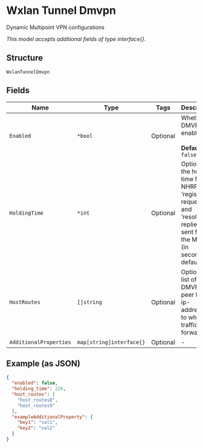 
# Wxlan Tunnel Dmvpn

Dynamic Multipoint VPN configurations

*This model accepts additional fields of type interface{}.*

## Structure

`WxlanTunnelDmvpn`

## Fields

| Name | Type | Tags | Description |
|  --- | --- | --- | --- |
| `Enabled` | `*bool` | Optional | Whether DMVPN is enabled<br><br>**Default**: `false` |
| `HoldingTime` | `*int` | Optional | Optional; the holding time for NHRP ‘registration requests’  and ‘resolution replies’ sent from the Mist AP (in seconds); default 600 |
| `HostRoutes` | `[]string` | Optional | Optional; list of IPv4 DMVPN peer host ip-addresses to which traffic is forwarded |
| `AdditionalProperties` | `map[string]interface{}` | Optional | - |

## Example (as JSON)

```json
{
  "enabled": false,
  "holding_time": 226,
  "host_routes": [
    "host_routes8",
    "host_routes9"
  ],
  "exampleAdditionalProperty": {
    "key1": "val1",
    "key2": "val2"
  }
}
```

